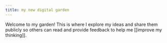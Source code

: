 ```yaml
---
title: my new digital garden
---
```



Welcome to my garden! This is where I explore my ideas and share them publicly so others can read and provide feedback to help me [[improve my thinking]].

